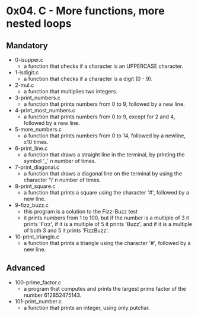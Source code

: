# 0x04. C - More functions, more nested loops

## Mandatory

-   0-isupper.c
    -   a function that checks if a character is an UPPERCASE character.
-   1-isdigit.c
    -   a function that checks if a character is a digit (0 - 9).
-   2-mul.c
    -   a function that multiplies two integers.
-   3-print_numbers.c
    -   a function that prints numbers from 0 to 9, followed by a new line.
-   4-print_most_numbers.c
    -   a function that prints numbers from 0 to 9, except for 2 and 4, followed by a new line.
-   5-more_numbers.c
    -   a function that prints numbers from 0 to 14, followed by a newline, x10 times.
-   6-print_line.c
    -   a function that draws a straight line in the terminal, by printing the symbol '\_' n number of times.
-   7-print_diagonal.c
    -   a function that draws a diagonal line on the terminal by using the character '\\' n number of times.
-   8-print_square.c
    -   a function that prints a square using the character '#', followed by a new line.
-   9-fizz_buzz.c
    -   this program is a solution to the Fizz-Buzz test
    -   it prints numbers from 1 to 100, but if the number is a multiple of 3 it prints 'Fizz', if it is a multiple of 5 it prints 'Buzz', and if it is a multiple of both 3 and 5 it prints 'FizzBuzz'.
-   10-print_triangle.c
    -   a function that prints a triangle using the character '#', followed by a new line.

## Advanced

-   100-prime_factor.c
    -   a program that computes and prints the largest prime factor of the number 612852475143.
-   101-print_number.c
    -   a function that prints an integer, using only putchar.
